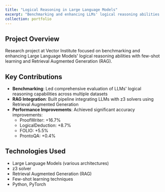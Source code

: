 ```yaml
---
title: "Logical Reasoning in Large Language Models"
excerpt: "Benchmarking and enhancing LLMs' logical reasoning abilities using RAG and z3 solvers"
collection: portfolio
---
```


## Project Overview
Research project at Vector Institute focused on benchmarking and enhancing Large Language Models' logical reasoning abilities with few-shot learning and Retrieval Augmented Generation (RAG).

## Key Contributions
- **Benchmarking**: Led comprehensive evaluation of LLMs' logical reasoning capabilities across multiple datasets
- **RAG Integration**: Built pipeline integrating LLMs with z3 solvers using Retrieval Augmented Generation
- **Performance Improvements**: Achieved significant accuracy improvements:
  - ProofWriter: +16.7%
  - LogicalDeduction: +8.7%
  - FOLIO: +5.5%
  - ProntoQA: +0.4%

## Technologies Used
- Large Language Models (various architectures)
- z3 solver
- Retrieval Augmented Generation (RAG)
- Few-shot learning techniques
- Python, PyTorch 